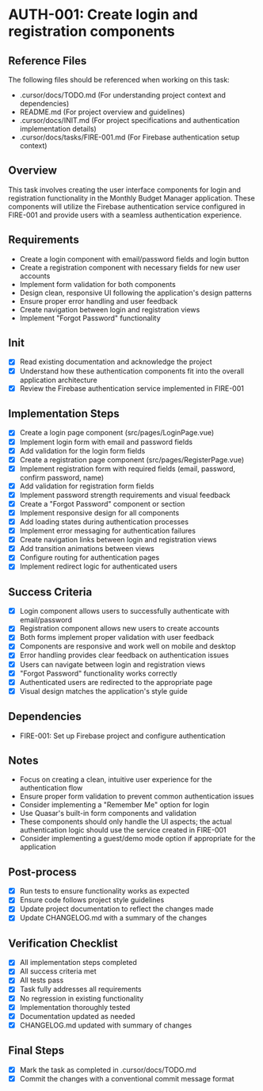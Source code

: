 # AUTH-001: Create login and registration components

## Reference Files
The following files should be referenced when working on this task:
- .cursor/docs/TODO.md (For understanding project context and dependencies)
- README.md (For project overview and guidelines)
- .cursor/docs/INIT.md (For project specifications and authentication implementation details)
- .cursor/docs/tasks/FIRE-001.md (For Firebase authentication setup context)

## Overview
This task involves creating the user interface components for login and registration functionality in the Monthly Budget Manager application. These components will utilize the Firebase authentication service configured in FIRE-001 and provide users with a seamless authentication experience.

## Requirements
- Create a login component with email/password fields and login button
- Create a registration component with necessary fields for new user accounts
- Implement form validation for both components
- Design clean, responsive UI following the application's design patterns
- Ensure proper error handling and user feedback
- Create navigation between login and registration views
- Implement "Forgot Password" functionality

## Init
- [x] Read existing documentation and acknowledge the project
- [x] Understand how these authentication components fit into the overall application architecture
- [x] Review the Firebase authentication service implemented in FIRE-001

## Implementation Steps
- [x] Create a login page component (src/pages/LoginPage.vue)
- [x] Implement login form with email and password fields
- [x] Add validation for the login form fields
- [x] Create a registration page component (src/pages/RegisterPage.vue)
- [x] Implement registration form with required fields (email, password, confirm password, name)
- [x] Add validation for registration form fields
- [x] Implement password strength requirements and visual feedback
- [x] Create a "Forgot Password" component or section
- [x] Implement responsive design for all components
- [x] Add loading states during authentication processes
- [x] Implement error messaging for authentication failures
- [x] Create navigation links between login and registration views
- [x] Add transition animations between views
- [x] Configure routing for authentication pages
- [x] Implement redirect logic for authenticated users

## Success Criteria
- [x] Login component allows users to successfully authenticate with email/password
- [x] Registration component allows new users to create accounts
- [x] Both forms implement proper validation with user feedback
- [x] Components are responsive and work well on mobile and desktop
- [x] Error handling provides clear feedback on authentication issues
- [x] Users can navigate between login and registration views
- [x] "Forgot Password" functionality works correctly
- [x] Authenticated users are redirected to the appropriate page
- [x] Visual design matches the application's style guide

## Dependencies
- FIRE-001: Set up Firebase project and configure authentication

## Notes
- Focus on creating a clean, intuitive user experience for the authentication flow
- Ensure proper form validation to prevent common authentication issues
- Consider implementing a "Remember Me" option for login
- Use Quasar's built-in form components and validation
- These components should only handle the UI aspects; the actual authentication logic should use the service created in FIRE-001
- Consider implementing a guest/demo mode option if appropriate for the application

## Post-process
- [x] Run tests to ensure functionality works as expected
- [x] Ensure code follows project style guidelines
- [x] Update project documentation to reflect the changes made
- [x] Update CHANGELOG.md with a summary of the changes

## Verification Checklist
- [x] All implementation steps completed
- [x] All success criteria met
- [x] All tests pass
- [x] Task fully addresses all requirements
- [x] No regression in existing functionality
- [x] Implementation thoroughly tested
- [x] Documentation updated as needed
- [x] CHANGELOG.md updated with summary of changes

## Final Steps
- [x] Mark the task as completed in .cursor/docs/TODO.md
- [x] Commit the changes with a conventional commit message format 